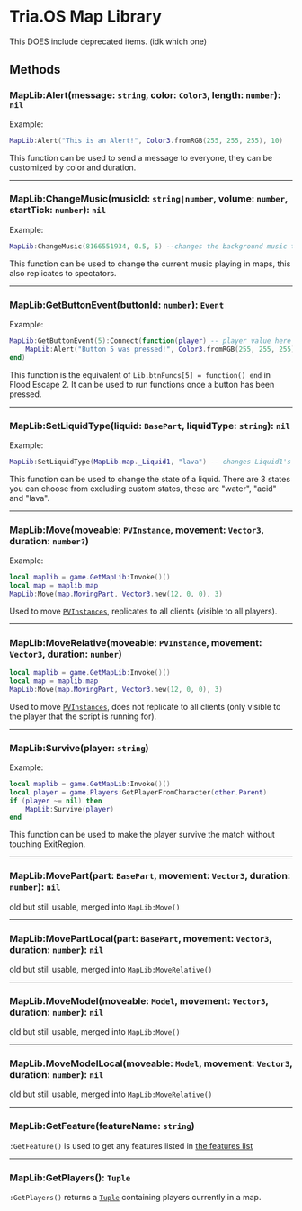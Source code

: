# Tria.OS Map Library

This DOES include deprecated items. (idk which one)

## Methods

### MapLib:Alert(message: `string`, color: `Color3`, length: `number`): `nil`

Example:

```lua
MapLib:Alert("This is an Alert!", Color3.fromRGB(255, 255, 255), 10)
```

This function can be used to send a message to everyone, they can be customized by color and duration.

-----------------------------------------------------

### MapLib:ChangeMusic(musicId: `string|number`, volume: `number`, startTick: `number`): `nil`

Example:

```lua
MapLib:ChangeMusic(8166551934, 0.5, 5) --changes the background music to 8166551934 and plays it with the volume of 0.5 and the start time (in seconds) of 5.
```

This function can be used to change the current music playing in maps, this also replicates to spectators.

-----------------------------------------------------

### MapLib:GetButtonEvent(buttonId: `number`): `Event`

Example:

```lua
MapLib:GetButtonEvent(5):Connect(function(player) -- player value here is the player that pressed the button.
    MapLib:Alert("Button 5 was pressed!", Color3.fromRGB(255, 255, 255), 4)
end)
```

This function is the equivalent of `Lib.btnFuncs[5] = function() end` in Flood Escape 2. It can be used to run functions once a button has been pressed.

-----------------------------------------------------

### MapLib:SetLiquidType(liquid: `BasePart`, liquidType: `string`): `nil`

Example:

```lua
MapLib:SetLiquidType(MapLib.map._Liquid1, "lava") -- changes Liquid1's liquid type to lava.
```

This function can be used to change the state of a liquid. There are 3 states you can choose from excluding custom states, these are "water", "acid" and "lava".

-----------------------------------------------------

### MapLib:Move(moveable: `PVInstance`, movement: `Vector3`, duration: `number?`)

Example:

```lua
local maplib = game.GetMapLib:Invoke()()
local map = maplib.map
MapLib:Move(map.MovingPart, Vector3.new(12, 0, 0), 3)
```

Used to move [`PVInstances`](https://create.roblox.com/docs/reference/engine/classes/PVInstance), replicates to all clients (visible to all players).

-----------------------------------------------------

### MapLib:MoveRelative(moveable: `PVInstance`, movement: `Vector3`, duration: `number`)

```lua
local maplib = game.GetMapLib:Invoke()()
local map = maplib.map
MapLib:Move(map.MovingPart, Vector3.new(12, 0, 0), 3)
```

Used to move [`PVInstances`](https://create.roblox.com/docs/reference/engine/classes/PVInstance), does not replicate to all clients (only visible to the player that the script is running for).

-----------------------------------------------------

### MapLib:Survive(player: `string`)

Example:

```lua
local maplib = game.GetMapLib:Invoke()()
local player = game.Players:GetPlayerFromCharacter(other.Parent)
if (player ~= nil) then
    MapLib:Survive(player)
end
```

This function can be used to make the player survive the match without touching ExitRegion.

-----------------------------------------------------

### MapLib:MovePart(part: `BasePart`, movement: `Vector3`, duration: `number`): `nil`

old but still usable, merged into `MapLib:Move()`

-----------------------------------------------------

### MapLib:MovePartLocal(part: `BasePart`, movement: `Vector3`, duration: `number`): `nil`

old but still usable, merged into `MapLib:MoveRelative()`

-----------------------------------------------------

### MapLib.MoveModel(moveable: `Model`, movement: `Vector3`, duration: `number`): `nil`

old but still usable, merged into `MapLib:Move()`

-----------------------------------------------------

### MapLib.MoveModelLocal(moveable: `Model`, movement: `Vector3`, duration: `number`): `nil`

old but still usable, merged into `MapLib:MoveRelative()`

-----------------------------------------------------

### MapLib:GetFeature(featureName: `string`)

`:GetFeature()` is used to get any features listed in [the features list](FeatureLib.md)

-----------------------------------------------------

### MapLib:GetPlayers(): `Tuple`

`:GetPlayers()` returns a [`Tuple`](https://create.roblox.com/docs/scripting/luau/tuples) containing players currently in a map.
